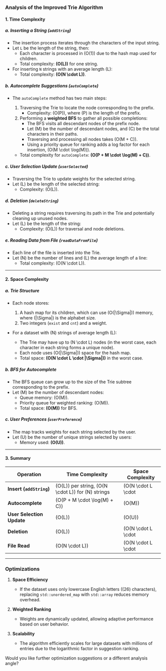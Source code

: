 ### **Analysis of the Improved Trie Algorithm**

#### 1. **Time Complexity**

##### **a. Inserting a String (`addString`)**
- The insertion process iterates through the characters of the input string.
- Let `L` be the length of the string, then:
  - Each character is processed in \(O(1)\) due to the hash map used for children.
  - Total complexity: **\(O(L)\)** for one string.
- For inserting `N` strings with an average length \(L\):
  - Total complexity: **\(O(N \cdot L)\)**.

##### **b. Autocomplete Suggestions (`autoComplete`)**
- The `autoComplete` method has two main steps:
  1. Traversing the Trie to locate the node corresponding to the prefix.
     - Complexity: \(O(P)\), where \(P\) is the length of the prefix.
  2. Performing a **weighted BFS** to gather all possible completions:
     - The BFS visits all descendant nodes of the prefix node.
     - Let \(M\) be the number of descendant nodes, and \(C\) be the total characters in their paths.
     - Traversing and processing all nodes takes \(O(M + C)\).
     - Using a priority queue for ranking adds a log factor for each insertion, \(O(M \cdot \log(M))\).

  - Total complexity for `autoComplete`: **\(O(P + M \cdot \log(M) + C)\)**.

##### **c. User Selection Update (`userSelected`)**
- Traversing the Trie to update weights for the selected string.
- Let \(L\) be the length of the selected string:
  - Complexity: \(O(L)\).

##### **d. Deletion (`deleteString`)**
- Deleting a string requires traversing its path in the Trie and potentially cleaning up unused nodes.
- Let \(L\) be the length of the string:
  - Complexity: \(O(L)\) for traversal and node deletions.

##### **e. Reading Data from File (`readDataFromFile`)**
- Each line of the file is inserted into the Trie.
- Let \(N\) be the number of lines and \(L\) the average length of a line:
  - Total complexity: \(O(N \cdot L)\).

---

#### 2. **Space Complexity**

##### **a. Trie Structure**
- Each node stores:
  1. A hash map for its children, which can use \(O(|\Sigma|)\) memory, where \(|\Sigma|\) is the alphabet size.
  2. Two integers (`exist` and `cnt`) and a weight.

- For a dataset with \(N\) strings of average length \(L\):
  - The Trie may have up to \(N \cdot L\) nodes (in the worst case, each character in each string forms a unique node).
  - Each node uses \(O(|\Sigma|)\) space for the hash map.
  - Total space: **\(O(N \cdot L \cdot |\Sigma|)\)** in the worst case.

##### **b. BFS for Autocomplete**
- The BFS queue can grow up to the size of the Trie subtree corresponding to the prefix.
- Let \(M\) be the number of descendant nodes:
  - Queue memory: \(O(M)\).
  - Priority queue for weighted ranking: \(O(M)\).
  - Total space: **\(O(M)\)** for BFS.

##### **c. User Preferences (`userPreference`)**
- The map tracks weights for each string selected by the user.
- Let \(U\) be the number of unique strings selected by users:
  - Memory used: **\(O(U)\)**.

---

#### 3. **Summary**

| Operation               | Time Complexity                  | Space Complexity                 |
|-------------------------|-----------------------------------|-----------------------------------|
| **Insert (`addString`)** | \(O(L)\) per string, \(O(N \cdot L)\) for \(N\) strings | \(O(N \cdot L \cdot |\Sigma|)\)     |
| **Autocomplete**         | \(O(P + M \cdot \log(M) + C)\)   | \(O(M)\)                         |
| **User Selection Update**| \(O(L)\)                         | \(O(U)\)                         |
| **Deletion**             | \(O(L)\)                         | \(O(N \cdot L \cdot |\Sigma|)\) (after insertion) |
| **File Read**            | \(O(N \cdot L)\)                 | \(O(N \cdot L \cdot |\Sigma|)\)     |

---

### **Optimizations**

1. **Space Efficiency**
   - If the dataset uses only lowercase English letters (\(26\) characters), replacing `std::unordered_map` with `std::array` reduces memory overhead.

2. **Weighted Ranking**
   - Weights are dynamically updated, allowing adaptive performance based on user behavior.

3. **Scalability**
   - The algorithm efficiently scales for large datasets with millions of entries due to the logarithmic factor in suggestion ranking.

Would you like further optimization suggestions or a different analysis angle?
